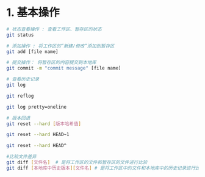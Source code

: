 

# 1. 基本操作

```bash
# 状态查看操作 : 查看工作区、暂存区的状态
git status
```



```bash
# 添加操作 : 将工作区的“新建/修改“添加到暂存区
git add [file name] 
```



```bash
# 提交操作： 将暂存区的内容提交到本地库
git commit -m "commit message" [file name]
```



```bash
# 查看历史记录
git log 

git reflog

git log pretty=oneline
```



```bash
# 版本回退
git reset --hard [版本哈希值]

git reset --hard HEAD~1

git reset --hard HEAD^
```



```bash
#比较文件差异
git diff [文件名]  # 是将工作区的文件和暂存区的文件进行比较
git diff [本地库中历史版本][文件名] # 是将工作区中的文件和本地库中的历史记录进行比较
```

